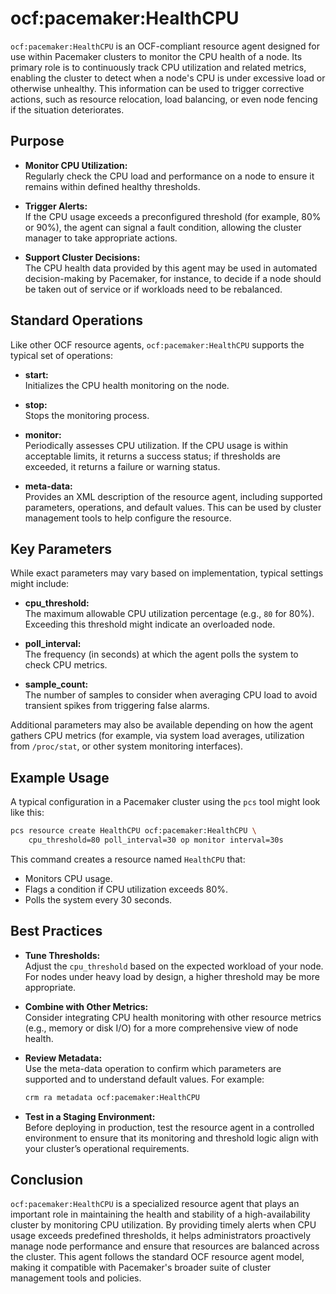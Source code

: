 # ocf:pacemaker:HealthCPU
`ocf:pacemaker:HealthCPU` is an OCF-compliant resource agent designed for use within Pacemaker clusters to monitor the CPU health of a node. Its primary role is to continuously track CPU utilization and related metrics, enabling the cluster to detect when a node's CPU is under excessive load or otherwise unhealthy. This information can be used to trigger corrective actions, such as resource relocation, load balancing, or even node fencing if the situation deteriorates.



## Purpose

- **Monitor CPU Utilization:**  
  Regularly check the CPU load and performance on a node to ensure it remains within defined healthy thresholds.

- **Trigger Alerts:**  
  If the CPU usage exceeds a preconfigured threshold (for example, 80% or 90%), the agent can signal a fault condition, allowing the cluster manager to take appropriate actions.

- **Support Cluster Decisions:**  
  The CPU health data provided by this agent may be used in automated decision-making by Pacemaker, for instance, to decide if a node should be taken out of service or if workloads need to be rebalanced.



## Standard Operations

Like other OCF resource agents, `ocf:pacemaker:HealthCPU` supports the typical set of operations:

- **start:**  
  Initializes the CPU health monitoring on the node.

- **stop:**  
  Stops the monitoring process.

- **monitor:**  
  Periodically assesses CPU utilization. If the CPU usage is within acceptable limits, it returns a success status; if thresholds are exceeded, it returns a failure or warning status.

- **meta-data:**  
  Provides an XML description of the resource agent, including supported parameters, operations, and default values. This can be used by cluster management tools to help configure the resource.



## Key Parameters

While exact parameters may vary based on implementation, typical settings might include:

- **cpu_threshold:**  
  The maximum allowable CPU utilization percentage (e.g., `80` for 80%). Exceeding this threshold might indicate an overloaded node.

- **poll_interval:**  
  The frequency (in seconds) at which the agent polls the system to check CPU metrics.

- **sample_count:**  
  The number of samples to consider when averaging CPU load to avoid transient spikes from triggering false alarms.

Additional parameters may also be available depending on how the agent gathers CPU metrics (for example, via system load averages, utilization from `/proc/stat`, or other system monitoring interfaces).



## Example Usage

A typical configuration in a Pacemaker cluster using the `pcs` tool might look like this:

```bash
pcs resource create HealthCPU ocf:pacemaker:HealthCPU \
    cpu_threshold=80 poll_interval=30 op monitor interval=30s
```

This command creates a resource named `HealthCPU` that:
- Monitors CPU usage.
- Flags a condition if CPU utilization exceeds 80%.
- Polls the system every 30 seconds.



## Best Practices

- **Tune Thresholds:**  
  Adjust the `cpu_threshold` based on the expected workload of your node. For nodes under heavy load by design, a higher threshold may be more appropriate.

- **Combine with Other Metrics:**  
  Consider integrating CPU health monitoring with other resource metrics (e.g., memory or disk I/O) for a more comprehensive view of node health.

- **Review Metadata:**  
  Use the meta-data operation to confirm which parameters are supported and to understand default values. For example:
  ```bash
  crm ra metadata ocf:pacemaker:HealthCPU
  ```

- **Test in a Staging Environment:**  
  Before deploying in production, test the resource agent in a controlled environment to ensure that its monitoring and threshold logic align with your cluster’s operational requirements.



## Conclusion

`ocf:pacemaker:HealthCPU` is a specialized resource agent that plays an important role in maintaining the health and stability of a high-availability cluster by monitoring CPU utilization. By providing timely alerts when CPU usage exceeds predefined thresholds, it helps administrators proactively manage node performance and ensure that resources are balanced across the cluster. This agent follows the standard OCF resource agent model, making it compatible with Pacemaker's broader suite of cluster management tools and policies.
